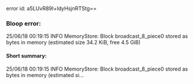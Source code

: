 error id: a5LUvR89I+ldyHsjnRTStg==
### Bloop error:

25/06/18 00:19:15 INFO MemoryStore: Block broadcast_8_piece0 stored as bytes in memory (estimated size 34.2 KiB, free 4.5 GiB)
#### Short summary: 

25/06/18 00:19:15 INFO MemoryStore: Block broadcast_8_piece0 stored as bytes in memory (estimated si...
